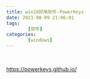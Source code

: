 ```yaml
---
title: win10好用软件-PowerKeys
date: 2021-08-09 21:06:01
tags:
        [软件]
categories:
        [windows]
---
```


</br>

https://powerkeys.github.io/